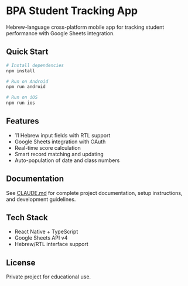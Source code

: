 # BPA Student Tracking App

Hebrew-language cross-platform mobile app for tracking student performance with Google Sheets integration.

## Quick Start

```bash
# Install dependencies
npm install

# Run on Android
npm run android

# Run on iOS  
npm run ios
```

## Features

- 11 Hebrew input fields with RTL support
- Google Sheets integration with OAuth
- Real-time score calculation
- Smart record matching and updating
- Auto-population of date and class numbers

## Documentation

See [CLAUDE.md](./CLAUDE.md) for complete project documentation, setup instructions, and development guidelines.

## Tech Stack

- React Native + TypeScript
- Google Sheets API v4
- Hebrew/RTL interface support

## License

Private project for educational use.